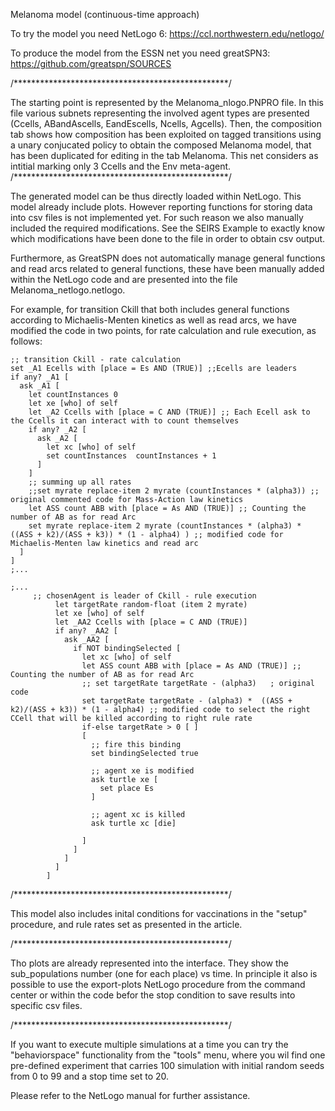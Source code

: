 
Melanoma  model (continuous-time approach)

To try the model you need NetLogo 6: https://ccl.northwestern.edu/netlogo/

To produce the model from the ESSN net you need greatSPN3: https://github.com/greatspn/SOURCES

/*************************************************/

The starting point is represented by the Melanoma_nlogo.PNPRO file. In this file various subnets representing the involved agent types are presented (Ccells, ABandAscells, EandEscells, Ncells, Agcells). Then, the composition tab shows how composition has been exploited on tagged transitions using a unary conjucated policy to obtain the composed Melanoma model, that has been duplicated for editing in the tab Melanoma. This net considers as intitial marking only 3 Ccells and the Env meta-agent.
/*************************************************/

The generated model can be thus directly loaded within NetLogo. This model already include plots. However reporting functions for storing data into csv files is not implemented yet. For such reason we also manually included the required modifications. See the SEIRS Example to exactly know which modifications have been done to the file in order to obtain csv output.

Furthermore, as GreatSPN does not automatically manage general functions and read arcs related to general functions, these have been manually added within the NetLogo code and are presented into the file Melanoma_netlogo.netlogo. 

For example, for transition Ckill that both includes general functions according to Michaelis-Menten kinetics as well as read arcs, we have modified the code in two points, for rate calculation and rule execution, as follows:

    ;; transition Ckill - rate calculation
    set _A1 Ecells with [place = Es AND (TRUE)] ;;Ecells are leaders
    if any? _A1 [
      ask _A1 [
        let countInstances 0
        let xe [who] of self
        let _A2 Ccells with [place = C AND (TRUE)] ;; Each Ecell ask to the Ccells it can interact with to count themselves
        if any? _A2 [
          ask _A2 [
            let xc [who] of self
            set countInstances  countInstances + 1
          ]
        ]
        ;; summing up all rates
        ;;set myrate replace-item 2 myrate (countInstances * (alpha3)) ;; original commented code for Mass-Action law kinetics
        let ASS count ABB with [place = As AND (TRUE)] ;; Counting the number of AB as for read Arc
        set myrate replace-item 2 myrate (countInstances * (alpha3) *  ((ASS + k2)/(ASS + k3)) * (1 - alpha4) ) ;; modified code for Michaelis-Menten law kinetics and read arc
      ]
    ]
    ;...

    ;...
         ;; chosenAgent is leader of Ckill - rule execution
              let targetRate random-float (item 2 myrate)
              let xe [who] of self
              let _AA2 Ccells with [place = C AND (TRUE)]
              if any? _AA2 [
                ask _AA2 [
                  if NOT bindingSelected [
                    let xc [who] of self
                    let ASS count ABB with [place = As AND (TRUE)] ;; Counting the number of AB as for read Arc
                    ;; set targetRate targetRate - (alpha3)   ; original code
                    set targetRate targetRate - (alpha3) *  ((ASS + k2)/(ASS + k3)) * (1 - alpha4) ;; modified code to select the right CCell that will be killed according to right rule rate
                    if-else targetRate > 0 [ ]
                    [
                      ;; fire this binding
                      set bindingSelected true

                      ;; agent xe is modified
                      ask turtle xe [
                        set place Es
                      ]

                      ;; agent xc is killed
                      ask turtle xc [die]

                    ]
                  ]
                ]
              ]
            ]

/*************************************************/

This model also includes inital conditions for vaccinations in the "setup" procedure, and rule rates set as presented in the article.

/*************************************************/

Tho plots are already represented into the interface. They show the sub_populations number (one for each place) vs time. In principle it also is possible to use the export-plots NetLogo procedure from the command center or within the code befor the stop condition to save results into specific csv files.


/*************************************************/

If you want to execute multiple simulations at a time you can try the "behaviorspace" functionality from the "tools" menu, where you wil find one pre-defined experiment that carries 100 simulation with initial random seeds from 0 to 99 and a stop time set to 20.

Please refer to the NetLogo manual for further assistance.
